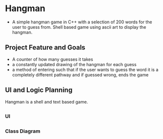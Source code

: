 # Hangman 
* A simple hangman game in C++ with a selection of 200 words for the user to guess from. Shell based game using ascii art to display the hangman.
## Project Feature and Goals
* A counter of how many guesses it takes
* a constantly updated drawing of the hangman for each guess
* a method of entering such that if the user wants to guess the word it is a completely different pathway and if guessed wrong, ends the game
## UI and Logic Planning
Hangman is a shell and text based game.
##
### UI








##
### Class Diagram
